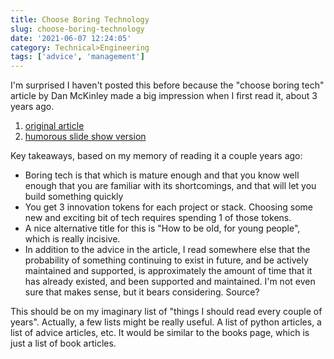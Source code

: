 ```yaml
---
title: Choose Boring Technology
slug: choose-boring-technology
date: '2021-06-07 12:24:05'
category: Technical>Engineering
tags: ['advice', 'management']
---
```


I'm surprised I haven't posted this before because the "choose boring tech" article
by Dan McKinley made a big impression when I first read it, about 3 years ago.

1.  [original article](https://mcfunley.com/choose-boring-technology)
2.  [humorous slide show version](http://boringtechnology.club/)

Key takeaways, based on my memory of reading it a couple years ago:

- Boring tech is that which is mature enough and that you know well enough that
  you are familiar with its shortcomings, and that will let you build
  something quickly
- You get 3 innovation tokens for each project or stack. Choosing some new and
  exciting bit of tech requires spending 1 of those tokens.
- A nice alternative title for this is "How to be old, for young people", which
  is really incisive.
- In addition to the advice in the article, I read somewhere else that the
  probability of something continuing to exist in future, and be actively maintained and
  supported, is approximately the amount of time that it has already
  existed, and been supported and maintained. I'm not even sure that makes
  sense, but it bears considering. Source?

This should be on my imaginary list of "things I should read every couple of
years". Actually, a few lists might be really useful. A list of python articles,
a list of advice articles, etc. It would be similar to the books page, which is just a
list of book articles.
